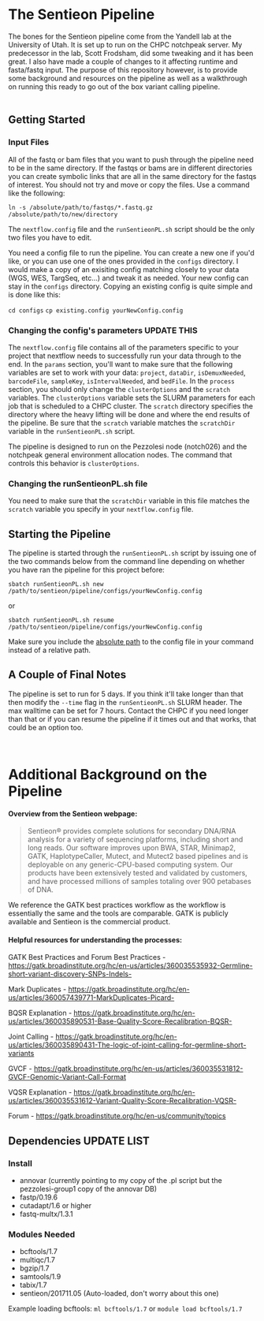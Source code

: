 # The Sentieon Pipeline

The bones for the Sentieon pipeline come from the Yandell lab at the University of Utah. It is set up to run on the CHPC notchpeak server. My predecessor in the lab, Scott Frodsham, did some tweaking and it has been great. I also have made a couple of changes to it affecting runtime and fasta/fastq input. The purpose of this repository however, is to provide some background and resources on the pipeline as well as a walkthrough on running this ready to go out of the box variant calling pipeline.
<br/>
<br/>

## Getting Started

### Input Files

All of the fastq or bam files that you want to push through the pipeline need to be in the same directory. If the fastqs or bams are in different directories you can create symbolic links that are all in the same directory for the fastqs of interest. You should not try and move or copy the files. Use a command like the following:

`ln -s /absolute/path/to/fastqs/*.fastq.gz /absolute/path/to/new/directory`

The `nextflow.config` file and the `runSentieonPL.sh` script should be the only two files you have to edit.

You need a config file to run the pipeline. You can create a new one if you'd like, or you can use one of the ones provided in the `configs` directory. I would make a copy of an exisiting config matching closely to your data (WGS, WES, TargSeq, etc...) and tweak it as needed. Your new config can stay in the `configs` directory. Copying an existing config is quite simple and is done like this:

`cd configs`
`cp existing.config yourNewConfig.config`

### Changing the config's parameters UPDATE THIS
The `nextflow.config` file contains all of the parameters specific to your project that nextflow needs to successfully run your
data through to the end. In the `params` section, you'll want to make sure that the following variables are set to work with your
data: `project`, `dataDir`, `isDemuxNeeded`, `barcodeFile`, `sampleKey`, `isIntervalNeeded`, and `bedFile`. In the `process`
section, you should only change the `clusterOptions` and the `scratch` variables. The `clusterOptions` variable sets the SLURM parameters for each
job that is scheduled to a CHPC cluster. The `scratch` directory specifies the directory where the heavy lifting will be done and where the end results of the pipeline. Be sure that the `scratch` variable matches the `scratchDir` variable in the `runSentieonPL.sh` script.

The pipeline is designed to run on the Pezzolesi node (notch026) and the notchpeak general environment allocation nodes. The command that controls this behavior is `clusterOptions`.

### Changing the runSentieonPL.sh file
You need to make sure that the `scratchDir` variable in this file matches the `scratch` variable you specify in your `nextflow.config` file.

## Starting the Pipeline

The pipeline is started through the `runSentieonPL.sh` script by issuing one of the two commands below from the command line depending on whether you have ran the pipeline for this project before:

`sbatch runSentieonPL.sh new /path/to/sentieon/pipeline/configs/yourNewConfig.config`

 or 

`sbatch runSentieonPL.sh resume /path/to/sentieon/pipeline/configs/yourNewConfig.config`

Make sure you include the [absolute path](https://www.geeksforgeeks.org/absolute-relative-pathnames-unix/) to the config file in your command instead of a relative path.

## A Couple of Final Notes

The pipeline is set to run for 5 days. If you think it'll take longer than that then modify the `--time` flag in the
`runSentieonPL.sh` SLURM header. The max walltime can be set for 7 hours. Contact the CHPC if you need longer than that or if you can resume the pipeline if it times out and that works, that could be an option too.

<br/>

# Additional Background on the Pipeline

#### Overview from the Sentieon webpage:
>Sentieon® provides complete solutions for secondary DNA/RNA analysis for a variety of sequencing platforms, including short and long reads. Our software improves upon BWA, STAR, Minimap2, GATK, HaplotypeCaller, Mutect, and Mutect2 based pipelines and is deployable on any generic-CPU-based computing system. Our products have been extensively tested and validated by customers, and have processed millions of samples totaling over 900 petabases of DNA.

We reference the GATK best practices workflow as the workflow is essentially the same and the tools are comparable. GATK is publicly available and Sentieon is the commercial product.

#### Helpful resources for understanding the processes:

GATK Best Practices and Forum
Best Practices - https://gatk.broadinstitute.org/hc/en-us/articles/360035535932-Germline-short-variant-discovery-SNPs-Indels-

Mark Duplicates - https://gatk.broadinstitute.org/hc/en-us/articles/360057439771-MarkDuplicates-Picard-

BQSR Explanation - https://gatk.broadinstitute.org/hc/en-us/articles/360035890531-Base-Quality-Score-Recalibration-BQSR-

Joint Calling - https://gatk.broadinstitute.org/hc/en-us/articles/360035890431-The-logic-of-joint-calling-for-germline-short-variants

GVCF - https://gatk.broadinstitute.org/hc/en-us/articles/360035531812-GVCF-Genomic-Variant-Call-Format

VQSR Explanation - https://gatk.broadinstitute.org/hc/en-us/articles/360035531612-Variant-Quality-Score-Recalibration-VQSR-

Forum - https://gatk.broadinstitute.org/hc/en-us/community/topics

## Dependencies UPDATE LIST

### Install
 * annovar (currently pointing to my copy of the .pl script but the pezzolesi-group1 copy of the annovar DB)
 * fastp/0.19.6
 * cutadapt/1.6 or higher
 * fastq-multx/1.3.1

### Modules Needed
 * bcftools/1.7
 * multiqc/1.7
 * bgzip/1.7
 * samtools/1.9
 * tabix/1.7
 * sentieon/201711.05 (Auto-loaded, don't worry about this one)

 Example loading bcftools: `ml bcftools/1.7` or `module load bcftools/1.7`
